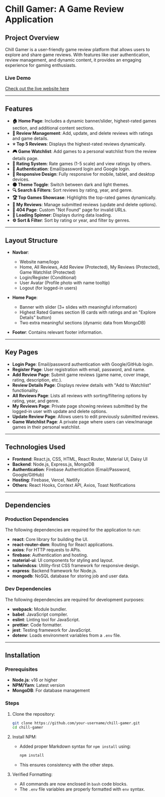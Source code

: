 # Chill Gamer: A Game Review Application

## Project Overview
Chill Gamer is a user-friendly game review platform that allows users to explore and share game reviews. With features like user authentication, review management, and dynamic content, it provides an engaging experience for gaming enthusiasts.

### Live Demo
[Check out the live website here](https://chillgamerbymostafiz.netlify.app/)

---

## Features

- **🏠 Home Page**: Includes a dynamic banner/slider, highest-rated games section, and additional content sections.
- **📝 Review Management**: Add, update, and delete reviews with ratings and game details.
- **⭐ Top 5 Reviews**: Displays the highest-rated reviews dynamically.
- **🎮 Game Watchlist**: Add games to a personal watchlist from the review details page.
- **🌟 Rating System**: Rate games (1-5 scale) and view ratings by others.
- **🔐 Authentication**: Email/password login and Google login.
- **📱 Responsive Design**: Fully responsive for mobile, tablet, and desktop devices.
- **🌑 Theme Toggle**: Switch between dark and light themes.
- **🔍 Search & Filters**: Sort reviews by rating, year, and genre.
- **🏆 Top Games Showcase**: Highlights the top-rated games dynamically.
- **💬 My Reviews**: Manage submitted reviews (update and delete options).
- **🚫 404 Page**: Custom "Not Found" page for invalid URLs.
- **🔄 Loading Spinner**: Displays during data loading.
- **⚙️ Sort & Filter**: Sort by rating or year, and filter by genres.

---

## Layout Structure

- **Navbar**:
  - Website name/logo
  - Home, All Reviews, Add Review (Protected), My Reviews (Protected), Game Watchlist (Protected)
  - Login/Register (Conditional)
  - User Avatar (Profile photo with name tooltip)
  - Logout (for logged-in users)

- **Home Page**:
  - Banner with slider (3+ slides with meaningful information)
  - Highest Rated Games section (6 cards with ratings and an "Explore Details" button)
  - Two extra meaningful sections (dynamic data from MongoDB)

- **Footer**: Contains relevant footer information.

---

## Key Pages

- **Login Page**: Email/password authentication with Google/GitHub login.
- **Register Page**: User registration with email, password, and name.
- **Add Review Page**: Submit game reviews (game name, cover image, rating, description, etc.).
- **Review Details Page**: Displays review details with "Add to Watchlist" functionality.
- **All Reviews Page**: Lists all reviews with sorting/filtering options by rating, year, and genre.
- **My Reviews Page**: Private page showing reviews submitted by the logged-in user with update and delete options.
- **Update Review Page**: Allows users to edit previously submitted reviews.
- **Game Watchlist Page**: A private page where users can view/manage games in their personal watchlist.

---

## Technologies Used

- **Frontend**: React.js, CSS, HTML, React Router, Material UI, Daisy UI
- **Backend**: Node.js, Express.js, MongoDB
- **Authentication**: Firebase Authentication (Email/Password, Google/GitHub)
- **Hosting**: Firebase, Vercel, Netlify
- **Others**: React Hooks, Context API, Axios, Toast Notifications

---
## Dependencies

### Production Dependencies
The following dependencies are required for the application to run:

- **react**: Core library for building the UI.
- **react-router-dom**: Routing for React applications.
- **axios**: For HTTP requests to APIs.
- **firebase**: Authentication and hosting.
- **material-ui**: UI components for styling and layout.
- **tailwindcss**: Utility-first CSS framework for responsive design.
- **express**: Backend framework for Node.js.
- **mongodb**: NoSQL database for storing job and user data.

### Dev Dependencies
The following dependencies are required for development purposes:

- **webpack**: Module bundler.
- **babel**: JavaScript compiler.
- **eslint**: Linting tool for JavaScript.
- **prettier**: Code formatter.
- **jest**: Testing framework for JavaScript.
- **dotenv**: Loads environment variables from a `.env` file.

---

## Installation

### Prerequisites

- **Node.js**: v16 or higher
- **NPM/Yarn**: Latest version
- **MongoDB**: For database management

### Steps

1. Clone the repository:
   ```bash
   git clone https://github.com/your-username/chill-gamer.git
   cd chill-gamer


2. Install NPM:
   - Added proper Markdown syntax for `npm install` using:
     ```bash
     npm install
     ```
   - This ensures consistency with the other steps.

3. Verified Formatting:
   - All commands are now enclosed in `bash` code blocks.
   - The `.env` file variables are properly formatted with `env` syntax.
